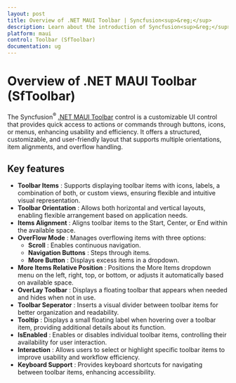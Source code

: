 ```yaml
---
layout: post
title: Overview of .NET MAUI Toolbar | Syncfusion<sup>&reg;</sup>
description: Learn about the introduction of Syncfusion<sup>&reg;</sup> .NET MAUI Toolbar(SfToolbar) control, its basic features, and the functionalities of Toolbar.
platform: maui
control: Toolbar (SfToolbar)
documentation: ug
---
```

 
# Overview of .NET MAUI Toolbar (SfToolbar)

The Syncfusion<sup>&reg;</sup> [.NET MAUI Toolbar](https://help.syncfusion.com/cr/maui/Syncfusion.Maui.Toolbar.SfToolbar.html) control is a customizable UI control that provides quick access to actions or commands through buttons, icons, or menus, enhancing usability and efficiency. It offers a structured, customizable, and user-friendly layout that supports multiple orientations, item alignments, and overflow handling.

## Key features 
 
* **Toolbar Items** : Supports displaying toolbar items with icons, labels, a combination of both, or custom views, ensuring flexible and intuitive visual representation.
* **Toolbar Orientation** : Allows both horizontal and vertical layouts, enabling flexible arrangement based on application needs.
* **Items Alignment** : Aligns toolbar items to the Start, Center, or End within the available space.
* **OverFlow Mode** : Manages overflowing items with three options:
    * **Scroll** : Enables continuous navigation.
    * **Navigation Buttons** : Steps through items.
    * **More Button** : Displays excess items in a dropdown.
* **More Items Relative Position** : Positions the More Items dropdown menu on the left, right, top, or bottom, or adjusts it automatically based on available space.
* **OverLay Toolbar** : Displays a floating toolbar that appears when needed and hides when not in use.
* **Toolbar Seperator** : Inserts a visual divider between toolbar items for better organization and readability.
* **Tooltip** : Displays a small floating label when hovering over a toolbar item, providing additional details about its function.
* **IsEnabled** : Enables or disables individual toolbar items, controlling their availability for user interaction.
* **Interaction** : Allows users to select or highlight specific toolbar items to improve usability and workflow efficiency.
* **Keyboard Support** : Provides keyboard shortcuts for navigating between toolbar items, enhancing accessibility.